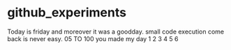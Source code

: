 # github_experiments
Today is friday and moreover it was a goodday.
small code execution
come back is never easy.
05 TO 100
you made my day
1
2
3
4
5
6
